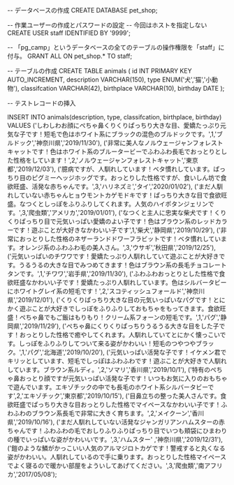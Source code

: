 
-- データベースの作成
CREATE DATABASE pet_shop;

-- 作業ユーザーの作成とパスワードの設定
-- 今回はホストを指定しない
CREATE USER staff IDENTIFIED BY '9999';

-- 「pg_camp」というデータベースの全てのテーブルの操作権限を「staff」に付与。
GRANT ALL ON pet_shop.* TO staff;


-- テーブルの作成
CREATE TABLE animals (
    id INT PRIMARY KEY AUTO_INCREMENT,
    description VARCHAR(150),
    type ENUM('犬','猫','小動物'),
    classifcation VARCHAR(42),
    birthplace VARCHAR(10),
    birthday DATE
);



-- テストレコードの挿入


INSERT INTO animals(description, type, classifcation, birthplace, birthday) VALUES
('しわしわお顔にぺちゃ鼻くりくりぱっちり大きな目、愛嬌たっぷり元気な子です！短毛で色はホワイト系にブラックの混色のブルドックです。',1,'ブルドック','神奈川県','2019/11/30'),
('非常に美人なノルウェージャンフォレストキャットです！色はホワイト系のブルータービーでふわふわ長毛でおっとりとした性格をしています！',2,'ノルウェージャンフォレストキャット','東京都','2019/12/03'),
('臆病ですが、人馴れしています！ベタ慣れしています。ぱっちり目のピグミーヘッジホッグです。おっとりした性格ですが、食いしん坊で食欲旺盛、活発な赤ちゃんです。',3,'ハリネズミ','タイ','2020/01/02'),
('まだ人馴れしていない赤ちゃんヒョウモントカゲモドキです！ぱっちり大きな目で食欲旺盛。なつくとしっぽをふりふりしてくれます。人気のハイポタンジェリンです。',3,'爬虫類','アメリカ','2019/01/01'),
('なつくと主人に忠実な柴犬です！くりくりぱっちり目で元気いっぱい愛嬌のよい子です！色はブラウン系のレッドカラーです！遊ぶことが大好きなかわいい子です',1,'柴犬','静岡県','2019/10/29'),
('非常におっとりした性格のネザーランドドワーフラビットです！ベタ慣れしています。オレンジ系のふわふわ毛の美人さん。',3,'ウサギ','秋田県','2019/12/25'),
('元気いっぱいのチワワです！愛嬌たっぷり人馴れしていて遊ぶことが大好きです。うるうるの大きな目でみつめてきます！色はブラウン系の長毛チョコレートタンです。',1,'チワワ','岩手県','2019/11/30'),
('ふわふわおっとりとした性格で食欲旺盛なかわいい子です！愛嬌たっぷり人馴れしています。色はシルバータビーにホワイトグレイ系の短毛です！',2,'スコティッシュフォールド','神奈川県','2019/12/01'),
('くりくりぱっちり大きな目の元気いっぱいなパグです！とにかく遊ぶことが大好きでしっぽをふりふりしておもちゃをもってきます。食欲旺盛！ぺちゃ鼻でもご飯はもりもり！クリーム系フォーンの短毛です。',1,'パグ','静岡県','2019/11/29'),
('ぺちゃ鼻にくりくりぱっちりうるうる大きな目をした子です！おっとりした性格で癒やしてくれます。人馴れしていてとにかく懐っこいです。しっぽをふりふりしてついて来る姿がかわいい！短毛のつやつやブラック。',1,'パグ','北海道','2019/10/20'),
('元気いっぱい活発な子です！イケメン君でキリッとしています、短毛でしっぽはふわふわです！遊ぶことが大好きで人馴れしています。ブラウン系ルディ。',2,'ソマリ','香川県','2019/10/1'),
('特有のぺちゃ鼻おっとり顔ですが元気いっぱい活発な子です！いつもお気に入りのおもちゃで遊んでいます。エキゾチックの中でも長毛のホワイト系シルバータビーです',2,'エキゾチック','東京都','2019/10/15'),
('目鼻立ちの整った美人さんです。食欲旺盛でぱっちり大きな目おっとりした性格でマイペースなかわいい子です！ふわふわのブラウン系長毛で非常に大きく育ちます。',2,'メイクーン','香川県','2019/10/16'),
('まだ人馴れしていない活発なジャンガリアンハムスターの赤ちゃんです！ふわふわの毛でおしりふりふりぱっちり目でいつも頬袋にひまわりの種でいっぱいな姿がかわいいです。',3,'ハムスター' ,'神奈川県','2019/12/31'),
('鎧のような鱗がかっこいい人気のアルマジロトカゲです！警戒すると丸くなる姿がかわいい。人馴れしているので手に乗ります。おっとりした性格マイペースでよく寝るので暖かい部屋をよういしてあげてください。',3,'爬虫類','南アフリカ','2017/05/08');